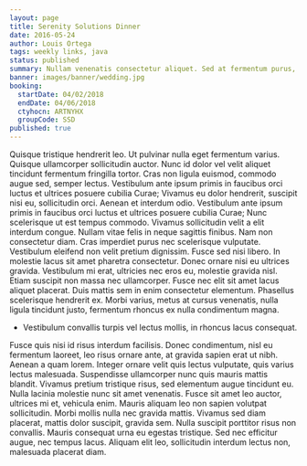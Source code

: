 ```yaml
---
layout: page
title: Serenity Solutions Dinner
date: 2016-05-24
author: Louis Ortega
tags: weekly links, java
status: published
summary: Nullam venenatis consectetur aliquet. Sed at fermentum purus, eget accumsan.
banner: images/banner/wedding.jpg
booking:
  startDate: 04/02/2018
  endDate: 04/06/2018
  ctyhocn: ARTNYHX
  groupCode: SSD
published: true
---
```

Quisque tristique hendrerit leo. Ut pulvinar nulla eget fermentum varius. Quisque ullamcorper sollicitudin auctor. Nunc id dolor vel velit aliquet tincidunt fermentum fringilla tortor. Cras non ligula euismod, commodo augue sed, semper lectus. Vestibulum ante ipsum primis in faucibus orci luctus et ultrices posuere cubilia Curae; Vivamus eu dolor hendrerit, suscipit nisi eu, sollicitudin orci. Aenean et interdum odio. Vestibulum ante ipsum primis in faucibus orci luctus et ultrices posuere cubilia Curae; Nunc scelerisque ut est tempus commodo. Vivamus sollicitudin velit a elit interdum congue. Nullam vitae felis in neque sagittis finibus. Nam non consectetur diam. Cras imperdiet purus nec scelerisque vulputate. Vestibulum eleifend non velit pretium dignissim. Fusce sed nisi libero.
In molestie lacus sit amet pharetra consectetur. Donec ornare nisi eu ultrices gravida. Vestibulum mi erat, ultricies nec eros eu, molestie gravida nisl. Etiam suscipit non massa nec ullamcorper. Fusce nec elit sit amet lacus aliquet placerat. Duis mattis sem in enim consectetur elementum. Phasellus scelerisque hendrerit ex. Morbi varius, metus at cursus venenatis, nulla ligula tincidunt justo, fermentum rhoncus ex nulla condimentum magna.

* Vestibulum convallis turpis vel lectus mollis, in rhoncus lacus consequat.

Fusce quis nisi id risus interdum facilisis. Donec condimentum, nisl eu fermentum laoreet, leo risus ornare ante, at gravida sapien erat ut nibh. Aenean a quam lorem. Integer ornare velit quis lectus vulputate, quis varius lectus malesuada. Suspendisse ullamcorper nunc quis mauris mattis blandit. Vivamus pretium tristique risus, sed elementum augue tincidunt eu. Nulla lacinia molestie nunc sit amet venenatis. Fusce sit amet leo auctor, ultrices mi et, vehicula enim. Mauris aliquam leo non sapien volutpat sollicitudin. Morbi mollis nulla nec gravida mattis. Vivamus sed diam placerat, mattis dolor suscipit, gravida sem. Nulla suscipit porttitor risus non convallis. Mauris consequat urna eu egestas tristique. Sed nec efficitur augue, nec tempus lacus. Aliquam elit leo, sollicitudin interdum lectus non, malesuada placerat diam.

